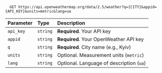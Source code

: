 ```http
  GET https://api.openweathermap.org/data/2.5/weather?q={CITY}&appid={API_KEY}&units=metric&lang=ua
```

| Parameter | Type     | Description                |
| :-------- | :------- | :------------------------- |
| `api_key` | `string` | **Required**. Your API key |
| `appid`   | `string` | **Required**. Your OpenWeather API key   |
| `q`       | `string` | **Required**. City name (e.g., Kyiv)     |
| `units`   | `string` | Optional. Measurement units (`metric`)   |
| `lang`    | `string` | Optional. Language of description (`ua`) |
